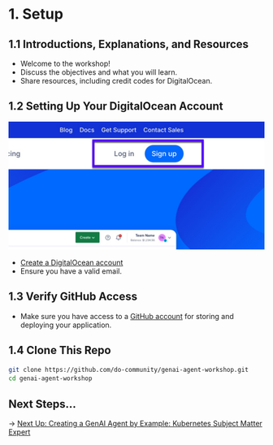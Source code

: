# 1. Setup

## 1.1 Introductions, Explanations, and Resources

- Welcome to the workshop!
- Discuss the objectives and what you will learn.
- Share resources, including credit codes for DigitalOcean.

## 1.2 Setting Up Your DigitalOcean Account

![Sign up for DigitalOcean](./images/setup.jpg)

- [Create a DigitalOcean account](https://www.digitalocean.com/)
- Ensure you have a valid email.

## 1.3 Verify GitHub Access

- Make sure you have access to a [GitHub account](https://github.com/) for storing and deploying your application.

## 1.4 Clone This Repo

```bash
git clone https://github.com/do-community/genai-agent-workshop.git
cd genai-agent-workshop
```

## Next Steps...

→ [Next Up: Creating a GenAI Agent by Example: Kubernetes Subject Matter Expert](./KUBERNETES_AGENT.md)
